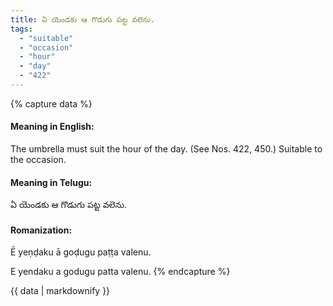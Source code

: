 ```yaml
---
title: ఏ యెండకు ఆ గొడుగు పట్ట వలెను.
tags:
  - "suitable"
  - "occasion"
  - "hour"
  - "day"
  - "422"
---
```


{% capture data %}
#### Meaning in English:
The umbrella must suit the hour of the day.
(See Nos. 422, 450.)
Suitable to the occasion.

#### Meaning in Telugu:
ఏ యెండకు ఆ గొడుగు పట్ట వలెను.

#### Romanization:
Ē yeṇḍaku ā goḍugu paṭṭa valenu.

E yendaku a godugu patta valenu.
{% endcapture %}

{{ data | markdownify }}

